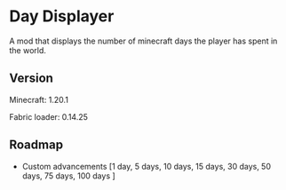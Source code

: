 
# Day Displayer

A mod that displays the number of minecraft days the player has spent in the world.


## Version

Minecraft: 1.20.1

Fabric loader: 0.14.25


## Roadmap

- Custom advancements [1 day, 5 days, 10 days, 15 days, 30 days, 50 days, 75 days, 100 days ]



